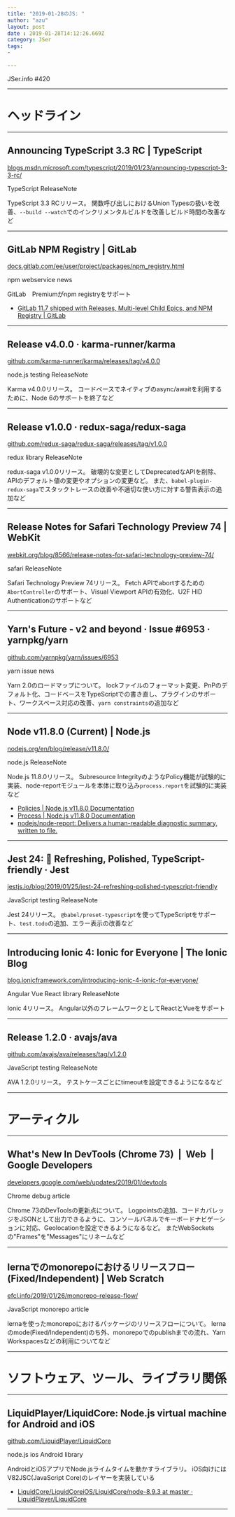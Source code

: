 ```yaml
---
title: "2019-01-28のJS: "
author: "azu"
layout: post
date : 2019-01-28T14:12:26.669Z
category: JSer
tags:
-

---
```


JSer.info #420

----

<h1 class="site-genre">ヘッドライン</h1>

----

## Announcing TypeScript 3.3 RC | TypeScript
[blogs.msdn.microsoft.com/typescript/2019/01/23/announcing-typescript-3-3-rc/](https://blogs.msdn.microsoft.com/typescript/2019/01/23/announcing-typescript-3-3-rc/ "Announcing TypeScript 3.3 RC | TypeScript")
<p class="jser-tags jser-tag-icon"><span class="jser-tag">TypeScript</span> <span class="jser-tag">ReleaseNote</span></p>

TypeScript 3.3 RCリリース。
関数呼び出しにおけるUnion Typesの扱いを改善、`--build --watch`でのインクリメンタルビルドを改善しビルド時間の改善など


----

## GitLab NPM Registry | GitLab
[docs.gitlab.com/ee/user/project/packages/npm\_registry.html](https://docs.gitlab.com/ee/user/project/packages/npm_registry.html "GitLab NPM Registry | GitLab")
<p class="jser-tags jser-tag-icon"><span class="jser-tag">npm</span> <span class="jser-tag">webservice</span> <span class="jser-tag">news</span></p>

GitLab　Premiumがnpm registryをサポート

- [GitLab 11.7 shipped with Releases, Multi-level Child Epics, and NPM Registry | GitLab](https://about.gitlab.com/2019/01/22/gitlab-11-7-released/#support-for-private-go-packages-in-subgroups "GitLab 11.7 shipped with Releases, Multi-level Child Epics, and NPM Registry | GitLab")

----

## Release v4.0.0 · karma-runner/karma
[github.com/karma-runner/karma/releases/tag/v4.0.0](https://github.com/karma-runner/karma/releases/tag/v4.0.0 "Release v4.0.0 · karma-runner/karma")
<p class="jser-tags jser-tag-icon"><span class="jser-tag">node.js</span> <span class="jser-tag">testing</span> <span class="jser-tag">ReleaseNote</span></p>

Karma v4.0.0リリース。
コードベースでネイティブのasync/awaitを利用するために、Node 6のサポートを終了など


----

## Release v1.0.0 · redux-saga/redux-saga
[github.com/redux-saga/redux-saga/releases/tag/v1.0.0](https://github.com/redux-saga/redux-saga/releases/tag/v1.0.0 "Release v1.0.0 · redux-saga/redux-saga")
<p class="jser-tags jser-tag-icon"><span class="jser-tag">redux</span> <span class="jser-tag">library</span> <span class="jser-tag">ReleaseNote</span></p>

redux-saga v1.0.0リリース。
破壊的な変更としてDeprecatedなAPIを削除、APIのデフォルト値の変更やオプションの変更など。
また、`babel-plugin-redux-saga`でスタックトレースの改善や不適切な使い方に対する警告表示の追加など


----

## Release Notes for Safari Technology Preview 74 | WebKit
[webkit.org/blog/8566/release-notes-for-safari-technology-preview-74/](https://webkit.org/blog/8566/release-notes-for-safari-technology-preview-74/ "Release Notes for Safari Technology Preview 74 | WebKit")
<p class="jser-tags jser-tag-icon"><span class="jser-tag">safari</span> <span class="jser-tag">ReleaseNote</span></p>

Safari Technology Preview 74リリース。
Fetch APIでabortするための`AbortController`のサポート、Visual Viewport APIの有効化、U2F HID Authenticationのサポートなど


----

## Yarn's Future - v2 and beyond · Issue #6953 · yarnpkg/yarn
[github.com/yarnpkg/yarn/issues/6953](https://github.com/yarnpkg/yarn/issues/6953 "Yarn's Future - v2 and beyond · Issue #6953 · yarnpkg/yarn")
<p class="jser-tags jser-tag-icon"><span class="jser-tag">yarn</span> <span class="jser-tag">issue</span> <span class="jser-tag">news</span></p>

Yarn 2.0のロードマップについて。
lockファイルのフォーマット変更、PnPのデフォルト化、コードベースをTypeScriptでの書き直し、プラグインのサポート、ワークスペース対応の改善、`yarn constraints`の追加など


----

## Node v11.8.0 (Current) | Node.js
[nodejs.org/en/blog/release/v11.8.0/](https://nodejs.org/en/blog/release/v11.8.0/ "Node v11.8.0 (Current) | Node.js")
<p class="jser-tags jser-tag-icon"><span class="jser-tag">node.js</span> <span class="jser-tag">ReleaseNote</span></p>

Node.js 11.8.0リリース。
Subresource IntegrityのようなPolicy機能が試験的に実装、node-reportモジュールを本体に取り込み`process.report`を試験的に実装など

- [Policies | Node.js v11.8.0 Documentation](https://nodejs.org/api/policy.html "Policies | Node.js v11.8.0 Documentation")
- [Process | Node.js v11.8.0 Documentation](https://nodejs.org/api/process.html#process_process_report "Process | Node.js v11.8.0 Documentation")
- [nodejs/node-report: Delivers a human-readable diagnostic summary, written to file.](https://github.com/nodejs/node-report "nodejs/node-report: Delivers a human-readable diagnostic summary, written to file.")

----

## Jest 24: 💅 Refreshing, Polished, TypeScript-friendly · Jest
[jestjs.io/blog/2019/01/25/jest-24-refreshing-polished-typescript-friendly](https://jestjs.io/blog/2019/01/25/jest-24-refreshing-polished-typescript-friendly "Jest 24: 💅 Refreshing, Polished, TypeScript-friendly · Jest")
<p class="jser-tags jser-tag-icon"><span class="jser-tag">JavaScript</span> <span class="jser-tag">testing</span> <span class="jser-tag">ReleaseNote</span></p>

Jest 24リリース。
`@babel/preset-typescript`を使ってTypeScriptをサポート、`test.todo`の追加、エラー表示の改善など


----

## Introducing Ionic 4: Ionic for Everyone | The Ionic Blog
[blog.ionicframework.com/introducing-ionic-4-ionic-for-everyone/](https://blog.ionicframework.com/introducing-ionic-4-ionic-for-everyone/ "Introducing Ionic 4: Ionic for Everyone | The Ionic Blog")
<p class="jser-tags jser-tag-icon"><span class="jser-tag">Angular</span> <span class="jser-tag">Vue</span> <span class="jser-tag">React</span> <span class="jser-tag">library</span> <span class="jser-tag">ReleaseNote</span></p>

Ionic 4リリース。
Angular以外のフレームワークとしてReactとVueをサポート


----

## Release 1.2.0 · avajs/ava
[github.com/avajs/ava/releases/tag/v1.2.0](https://github.com/avajs/ava/releases/tag/v1.2.0 "Release 1.2.0 · avajs/ava")
<p class="jser-tags jser-tag-icon"><span class="jser-tag">JavaScript</span> <span class="jser-tag">testing</span> <span class="jser-tag">ReleaseNote</span></p>

AVA 1.2.0リリース。
テストケースごとにtimeoutを設定できるようになるなど


----
<h1 class="site-genre">アーティクル</h1>

----

## What's New In DevTools (Chrome 73)  |  Web  |  Google Developers
[developers.google.com/web/updates/2019/01/devtools](https://developers.google.com/web/updates/2019/01/devtools "What's New In DevTools (Chrome 73)  |  Web  |  Google Developers")
<p class="jser-tags jser-tag-icon"><span class="jser-tag">Chrome</span> <span class="jser-tag">debug</span> <span class="jser-tag">article</span></p>

Chrome 73のDevToolsの更新点について。
Logpointsの追加、コードカバレッジをJSONとして出力できるように、コンソールパネルでキーボードナビゲーションに対応、Geolocationを設定できるようになるなど。
またWebSocketsの"Frames"を"Messages"にリネームなど


----

## lernaでのmonorepoにおけるリリースフロー(Fixed/Independent) | Web Scratch
[efcl.info/2019/01/26/monorepo-release-flow/](https://efcl.info/2019/01/26/monorepo-release-flow/ "lernaでのmonorepoにおけるリリースフロー(Fixed/Independent) | Web Scratch")
<p class="jser-tags jser-tag-icon"><span class="jser-tag">JavaScript</span> <span class="jser-tag">monorepo</span> <span class="jser-tag">article</span></p>

lernaを使ったmonorepoにおけるパッケージのリリースフローについて。
lernaのmode(Fixed/Independent)のち外、monorepoでのpublishまでの流れ、Yarn Workspacesなどの利用についてなど


----
<h1 class="site-genre">ソフトウェア、ツール、ライブラリ関係</h1>

----

## LiquidPlayer/LiquidCore: Node.js virtual machine for Android and iOS
[github.com/LiquidPlayer/LiquidCore](https://github.com/LiquidPlayer/LiquidCore "LiquidPlayer/LiquidCore: Node.js virtual machine for Android and iOS")
<p class="jser-tags jser-tag-icon"><span class="jser-tag">node.js</span> <span class="jser-tag">ios</span> <span class="jser-tag">Android</span> <span class="jser-tag">library</span></p>

AndroidとiOSアプリでNode.jsライムタイムを動かすライブラリ。
iOS向けにはV82JSC(JavaScript Core)のレイヤーを実装している

- [LiquidCore/LiquidCoreiOS/LiquidCore/node-8.9.3 at master · LiquidPlayer/LiquidCore](https://github.com/LiquidPlayer/LiquidCore/tree/master/LiquidCoreiOS/LiquidCore/node-8.9.3 "LiquidCore/LiquidCoreiOS/LiquidCore/node-8.9.3 at master · LiquidPlayer/LiquidCore")

----
